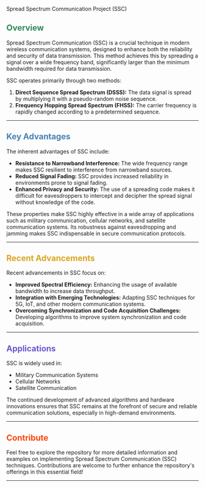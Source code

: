 Spread Spectrum Communication Project (SSC)

## <span style="color: #2E8B57;">Overview</span>

Spread Spectrum Communication (SSC) is a crucial technique in modern wireless communication systems, designed to enhance both the reliability and security of data transmission. This method achieves this by spreading a signal over a wide frequency band, significantly larger than the minimum bandwidth required for data transmission.

SSC operates primarily through two methods:

1. **Direct Sequence Spread Spectrum (DSSS):** The data signal is spread by multiplying it with a pseudo-random noise sequence.
2. **Frequency Hopping Spread Spectrum (FHSS):** The carrier frequency is rapidly changed according to a predetermined sequence.

---

## <span style="color: #4682B4;">Key Advantages</span>

The inherent advantages of SSC include:

- **Resistance to Narrowband Interference:** The wide frequency range makes SSC resilient to interference from narrowband sources.
- **Reduced Signal Fading:** SSC provides increased reliability in environments prone to signal fading.
- **Enhanced Privacy and Security:** The use of a spreading code makes it difficult for eavesdroppers to intercept and decipher the spread signal without knowledge of the code.

These properties make SSC highly effective in a wide array of applications such as military communication, cellular networks, and satellite communication systems. Its robustness against eavesdropping and jamming makes SSC indispensable in secure communication protocols.

---

## <span style="color: #DAA520;">Recent Advancements</span>

Recent advancements in SSC focus on:

- **Improved Spectral Efficiency:** Enhancing the usage of available bandwidth to increase data throughput.
- **Integration with Emerging Technologies:** Adapting SSC techniques for 5G, IoT, and other modern communication systems.
- **Overcoming Synchronization and Code Acquisition Challenges:** Developing algorithms to improve system synchronization and code acquisition.

---

## <span style="color: #6A5ACD;">Applications</span>

SSC is widely used in:

- Military Communication Systems
- Cellular Networks
- Satellite Communication

The continued development of advanced algorithms and hardware innovations ensures that SSC remains at the forefront of secure and reliable communication solutions, especially in high-demand environments.

---

## <span style="color: #FF4500;">Contribute</span>

Feel free to explore the repository for more detailed information and examples on implementing Spread Spectrum Communication (SSC) techniques. Contributions are welcome to further enhance the repository's offerings in this essential field!

---

